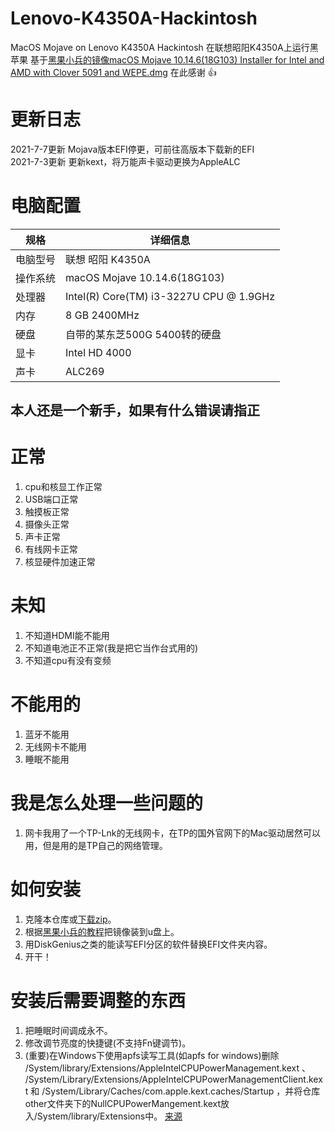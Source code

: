 # Lenovo-K4350A-Hackintosh

MacOS Mojave on Lenovo K4350A Hackintosh
在联想昭阳K4350A上运行黑苹果
基于[黑果小兵的镜像macOS Mojave 10.14.6(18G103) Installer for Intel and AMD with Clover 5091 and WEPE.dmg](https://mirrors.dtops.cc/iso/MacOS/daliansky_macos/10.14/)
在此感谢 👍

# 更新日志
2021-7-7更新 Mojava版本EFI停更，可前往高版本下载新的EFI  
2021-7-3更新 更新kext，将万能声卡驱动更换为AppleALC
# 电脑配置

|规格|详细信息|
|---|---|
|电脑型号|联想 昭阳 K4350A|
|操作系统|macOS Mojave 10.14.6(18G103)|
|处理器|Intel(R) Core(TM) i3-3227U CPU @ 1.9GHz|
|内存|8 GB  2400MHz|
|硬盘|自带的某东芝500G 5400转的硬盘|
|显卡|Intel HD 4000|
|声卡|ALC269|

## 本人还是一个新手，如果有什么错误请指正

# 正常
1. cpu和核显工作正常
2. USB端口正常
3. 触摸板正常
4. 摄像头正常
5. 声卡正常
6. 有线网卡正常
7. 核显硬件加速正常
# 未知
1. 不知道HDMI能不能用
3. 不知道电池正不正常(我是把它当作台式用的)
3. 不知道cpu有没有变频
# 不能用的
1. 蓝牙不能用
2. 无线网卡不能用
3. 睡眠不能用
# 我是怎么处理一些问题的
1. 网卡我用了一个TP-Lnk的无线网卡，在TP的国外官网下的Mac驱动居然可以用，但是用的是TP自己的网络管理。

# 如何安装
1. 克隆本仓库或[下载zip](https://github.com/huangshi10492/Lenovo-K4350A-Hackintosh/archive/10.14.zip)。
2. 根据[黑果小兵的教程](https://blog.daliansky.net/macOS-Mojave-10.14.6-18G87-Release-version-with-Clover-5033-original-image.html)把镜像装到u盘上。
3. 用DiskGenius之类的能读写EFI分区的软件替换EFI文件夹内容。
4. 开干！

# 安装后需要调整的东西
1. 把睡眠时间调成永不。
2. 修改调节亮度的快捷键(不支持Fn键调节)。
3. (重要)在Windows下使用apfs读写工具(如apfs for windows)删除 /System/library/Extensions/AppleIntelCPUPowerManagement.kext 、 /System/Library/Extensions/AppleIntelCPUPowerManagementClient.kext 和 /System/Library/Caches/com.apple.kext.caches/Startup ，并将仓库other文件夹下的NullCPUPowerMangement.kext放入/System/library/Extensions中。 [来源](https://blog.csdn.net/u010372981/article/details/81714524)

